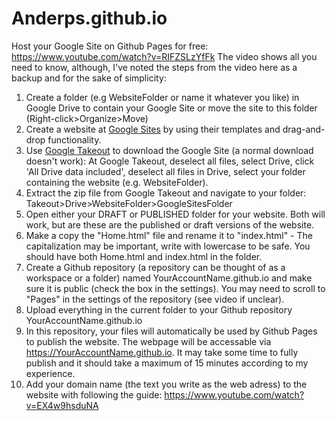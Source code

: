 # Anderps.github.io



Host your Google Site on Github Pages for free: https://www.youtube.com/watch?v=RIFZSLzYfFk
The video shows all you need to know, although, I've noted the steps from the video here as a backup and for the sake of simplicity:


1. Create a folder (e.g WebsiteFolder or name it whatever you like) in Google Drive to contain your Google Site or move the site to this folder (Right-click>Organize>Move)
2. Create a website at [Google Sites](https://sites.google.com) by using their templates and drag-and-drop functionality.
4. Use [Google Takeout](https://takeout.google.com/settings/takeout) to download the Google Site (a normal download doesn't work): At Google Takeout, deselect all files, select Drive, click 'All Drive data included', deselect all files in Drive, select your folder containing the website (e.g. WebsiteFolder).
5. Extract the zip file from Google Takeout and navigate to your folder: Takeout>Drive>WebsiteFolder>GoogleSitesFolder
6. Open either your DRAFT or PUBLISHED folder for your website. Both will work, but are these are the published or draft versions of the website.
7. Make a copy the "Home.html" file and rename it to "index.html" - The capitalization may be important, write with lowercase to be safe. You should have both Home.html and index.html in the folder.
8. Create a Github repository (a repository can be thought of as a workspace or a folder) named YourAccountName.github.io and make sure it is public (check the box in the settings). You may need to scroll to "Pages" in the settings of the repository (see video if unclear).
9. Upload everything in the current folder to your Github repository YourAccountName.github.io
10. In this repository, your files will automatically be used by Github Pages to publish the website. The webpage will be accessable via https://YourAccountName.github.io. It may take some time to fully publish and it should take a maximum of 15 minutes according to my experience.
12. Add your domain name (the text you write as the web adress) to the website with following the guide: https://www.youtube.com/watch?v=EX4w9hsduNA
